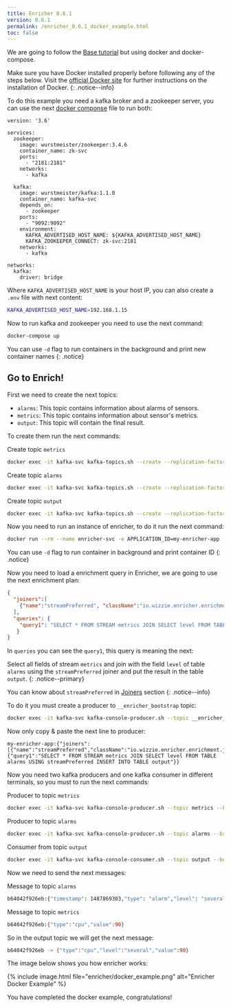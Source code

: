 ```yaml
---
title: Enricher 0.6.1
version: 0.6.1
permalink: /enricher_0.6.1_docker_example.html
toc: false
---
```


We are going to follow the [Base tutorial](/enricher_{{page.version}}_base_tutorial.html) but using docker and docker-compose.

Make sure you have Docker installed properly before following any of the steps below. Visit the [official Docker site](https://www.docker.com) for further instructions on the installation of Docker.
{: .notice--info}

To do this example you need a kafka broker and a zookeeper server, you can use the next [docker componse](https://docs.docker.com/compose/) file to run both:

```docker
version: '3.6'

services:
  zookeeper:
    image: wurstmeister/zookeeper:3.4.6
    container_name: zk-svc
    ports:
      - "2181:2181"
    networks:
      - kafka

  kafka:
    image: wurstmeister/kafka:1.1.0
    container_name: kafka-svc
    depends_on:
      - zookeeper
    ports:
      - "9092:9092"
    environment:
      KAFKA_ADVERTISED_HOST_NAME: ${KAFKA_ADVERTISED_HOST_NAME}
      KAFKA_ZOOKEEPER_CONNECT: zk-svc:2181
    networks:
      - kafka

networks:
  kafka:
    driver: bridge
```

Where `KAFKA_ADVERTISED_HOST_NAME` is your host IP, you can also create a `.env` file with next content:

```bash
KAFKA_ADVERTISED_HOST_NAME=192.168.1.15
```

Now to run kafka and zookeeper you need to use the next command:

```bash
docker-compose up
```

You can use `-d` flag to run containers in the background and print new container names
{: .notice}

## Go to Enrich!

First we need to create the next topics:

- `alarms`:
This topic contains information about alarms of sensors.
- `metrics`:
This topic contains information about sensor's metrics.
- `output`:
This topic will contain the final result.

To create them run the next commands:

Create topic `metrics`
```bash
docker exec -it kafka-svc kafka-topics.sh --create --replication-factor 1 --partitions 1 --topic metrics --zookeeper zk-svc
```

Create topic `alarms`
```bash
docker exec -it kafka-svc kafka-topics.sh --create --replication-factor 1 --partitions 1 --topic alarms --zookeeper zk-svc
```

Create topic `output`
```bash
docker exec -it kafka-svc kafka-topics.sh --create --replication-factor 1 --partitions 1 --topic output --zookeeper zk-svc
```

Now you need to run an instance of enricher, to do it run the next command:

```bash
docker run --rm --name enricher-svc -e APPLICATION_ID=my-enricher-app -e KAFKA_BOOTSTRAP_SERVER=192.168.1.15:9092 wizzieio/enricher
```

You can use `-d` flag to run container in background and print container ID
{: .notice}

Now you need to load a enrichment query in Enricher, we are going to use the next enrichment plan:

```json
{
  "joiners":[
    {"name":"streamPreferred", "className":"io.wizzie.enricher.enrichment.join.impl.queryable.StreamPreferredJoiner"}
  ],
  "queries": {
    "query1": "SELECT * FROM STREAM metrics JOIN SELECT level FROM TABLE alarms USING streamPreferred INSERT INTO TABLE output"
   }
}
```

In `queries` you can see the `query1`, this query is meaning the next:

Select all fields of stream `metrics` and join with the field `level` of table `alarms` using the `streamPreferred` joiner and put the result in the table `output`.
{: .notice--primary}

You can know about `streamPreferred` in [Joiners](/enricher_{{page.version}}_joiners.html) section
{: .notice--info}

To do it you must create a producer to `__enricher_bootstrap` topic:

```bash
docker exec -it kafka-svc kafka-console-producer.sh --topic __enricher_bootstrap --broker-list 192.168.1.15:9092 --property "parse.key=true" --property "key.separator=:"
```

Now only copy & paste the next line to producer:

```text
my-enricher-app:{"joiners":[{"name":"streamPreferred","className":"io.wizzie.enricher.enrichment.join.impl.queryable.StreamPreferredJoiner"}],"queries":{"query1":"SELECT * FROM STREAM metrics JOIN SELECT level FROM TABLE alarms USING streamPreferred INSERT INTO TABLE output"}}
```

Now you need two kafka producers and one kafka consumer in different terminals, so you must to run the next commands:

Producer to topic `metrics`
```bash
docker exec -it kafka-svc kafka-console-producer.sh --topic metrics --broker-list 192.168.1.15:9092 --property "parse.key=true" --property "key.separator=:"
```

Producer to topic `alarms`
```bash
docker exec -it kafka-svc kafka-console-producer.sh --topic alarms --broker-list 192.168.1.15:9092 --property "parse.key=true" --property "key.separator=:"
```

Consumer from topic `output`
```bash
docker exec -it kafka-svc kafka-console-consumer.sh --topic output --bootstrap-server 192.168.1.15:9092 --property "print.key=true" --property "key.separator= -> "
```

Now we need to send the next messages:

Message to topic `alarms`
```bash
b64042f926eb:{"timestamp": 1487869303,"type": "alarm","level": "several"}
```

Message to topic `metrics`
```bash
b64042f926eb:{"type":"cpu","value":90}
```

So in the output topic we will get the next message:

```bash
b64042f926eb -> {"type":"cpu","level":"several","value":90}
```

The image below shows you how enricher works:

{% include image.html file="enricher/docker_example.png" alt="Enricher Docker Example" %}


You have completed the docker example, congratulations!

